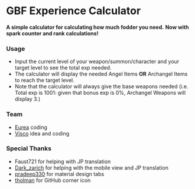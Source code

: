 # GBF Experience Calculator
 **A simple calculator for calculating how much fodder you need.**
 **Now with spark counter and rank calculations!**

### Usage
- Input the current level of your weapon/summon/character and your target level to see the total exp needed.
- The calculator will display the needed Angel Items **OR** Archangel Items to reach the target level.
- Note that the calculator will always give the base weapons needed (i.e. Total exp is 1001: given that bonus exp is 0%, Archangel Weapons will display 3.)

### Team
- [Eurea](https://github.com/eurea) coding
- [Visco](https://github.com/IAmVisco) idea and coding
 
### Special Thanks
- Faust721 for helping with JP translation
- [Dark_zarich](https://github.com/Darkzarich) for helping with the mobile view and JP translation
- [pradeep330](https://bootsnipp.com/snippets/featured/material-design-tab-style) for material design tabs
- [tholman](https://github.com/tholman/github-corners) for GitHub corner icon

